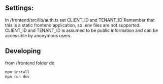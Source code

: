 
## Settings: 
In /frontend/src/lib/auth.ts set CLIENT_ID and TENANT_ID 
Remember that this is a static frontend application, so .env files are not supported. 
CLIENT_ID and TENANT_ID is assumed to be public information and can be accessible by anonymous users. 

## Developing
from /frontend folder do:

```bash
npm install
npm run dev
```

